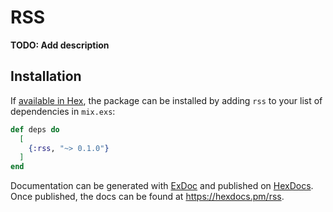 # RSS

**TODO: Add description**

## Installation

If [available in Hex](https://hex.pm/docs/publish), the package can be installed
by adding `rss` to your list of dependencies in `mix.exs`:

```elixir
def deps do
  [
    {:rss, "~> 0.1.0"}
  ]
end
```

Documentation can be generated with [ExDoc](https://github.com/elixir-lang/ex_doc)
and published on [HexDocs](https://hexdocs.pm). Once published, the docs can
be found at <https://hexdocs.pm/rss>.

